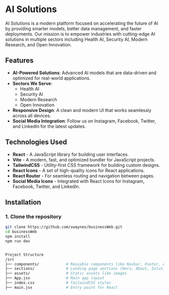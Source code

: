 # AI Solutions

AI Solutions is a modern platform focused on accelerating the future of AI by providing smarter models, better data management, and faster deployments. Our mission is to empower industries with cutting-edge AI solutions in multiple sectors including Health AI, Security AI, Modern Research, and Open Innovation.

## Features

- **AI-Powered Solutions**: Advanced AI models that are data-driven and optimized for real-world applications.
- **Sectors We Serve**: 
  - Health AI
  - Security AI
  - Modern Research
  - Open Innovation
- **Responsive Design**: A clean and modern UI that works seamlessly across all devices.
- **Social Media Integration**: Follow us on Instagram, Facebook, Twitter, and LinkedIn for the latest updates.
  
## Technologies Used

- **React** - A JavaScript library for building user interfaces.
- **Vite** - A modern, fast, and optimized bundler for JavaScript projects.
- **TailwindCSS** - Utility-first CSS framework for building custom designs.
- **React Icons** - A set of high-quality icons for React applications.
- **React Router** - For seamless routing and navigation between pages.
- **Social Media Icons** - Integrated with React Icons for Instagram, Facebook, Twitter, and LinkedIn.

## Installation

### 1. Clone the repository

```bash
git clone https://github.com/xwaynex/businessWeb.git
cd businessWeb
npm install
npm run dev


Project Structure
/src
├── components/            # Reusable components like Navbar, Footer, etc.
├── sections/              # Landing page sections (Hero, About, Solutions, etc.)
├── assets/                # Static assets like images
├── App.jsx                # Main app layout
├── index.css              # TailwindCSS styles
├── main.jsx               # Entry point for React

